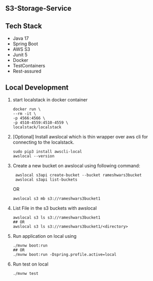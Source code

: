 ## S3-Storage-Service

## Tech Stack

* Java 17
* Spring Boot
* AWS S3
* Junit 5
* Docker
* TestContainers
* Rest-assured

## Local Development

1. start localstack in docker container
    ```
   docker run \
   --rm -it \
   -p 4566:4566 \
   -p 4510-4559:4510-4559 \
   localstack/localstack
    ```
2. [Optional] Install awslocal which is thin wrapper over aws cli for connecting to the localstack.

   ```
   sudo pip3 install awscli-local
   awslocal --version
   ```
3. Create a new bucket on awslocal using following command:
   ```
    awslocal s3api create-bucket --bucket rameshwars3bucket
    awslocal s3api list-buckets
   ```
   OR
   ```
   awslocal s3 mb s3://rameshwars3bucket1
   ```
   
4. List File in the s3 buckets with awslocal 
   ```
   awslocal s3 ls s3://rameshwars3bucket1
   ## OR
   awslocal s3 ls s3://rameshwars3bucket1/<directory>
   ```
   
5. Run application on local using
   ```
   ./mvnw boot:run
   ## OR
   ./mvnw boot:run -Dspring.profile.active=local
   ```
6. Run test on local
   ```
   ./mvnw test
   ```